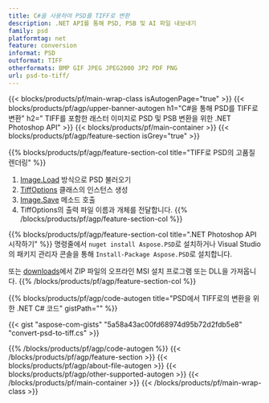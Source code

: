 ```yaml
---
title: C#을 사용하여 PSD를 TIFF로 변환
description: .NET API를 통해 PSD, PSB 및 AI 파일 내보내기
family: psd
platformtag: net
feature: conversion
informat: PSD
outformat: TIFF
otherformats: BMP GIF JPEG JPEG2000 JP2 PDF PNG
url: psd-to-tiff/
---
```


{{< blocks/products/pf/main-wrap-class isAutogenPage="true" >}}
{{< blocks/products/pf/agp/upper-banner-autogen h1="C#을 통해 PSD를 TIFF로 변환" h2=" TIFF를 포함한 래스터 이미지로 PSD 및 PSB 변환을 위한 .NET Photoshop API" >}}
{{< blocks/products/pf/main-container >}}
{{< blocks/products/pf/agp/feature-section isGrey="true" >}}

{{% blocks/products/pf/agp/feature-section-col title="TIFF로 PSD의 고품질 렌더링" %}}
1. [Image.Load](https://apireference.aspose.com/psd/net/aspose.psd/image/methods/load/index) 방식으로 PSD 불러오기
1. [TiffOptions](https://apireference.aspose.com/psd/net/aspose.psd.imageoptions/tiffoptions) 클래스의 인스턴스 생성
1. [Image.Save](https://apireference.aspose.com/psd/net/aspose.psd/image/methods/save/index) 메소드 호출
1. TiffOptions의 출력 파일 이름과 개체를 전달합니다.
{{% /blocks/products/pf/agp/feature-section-col %}}

{{% blocks/products/pf/agp/feature-section-col title=".NET Photoshop API 시작하기" %}}
명령줄에서 ```nuget install Aspose.PSD```로 설치하거나 Visual Studio의 패키지 관리자 콘솔을 통해 ```Install-Package Aspose.PSD```로 설치합니다.

또는 [downloads](https://releases.aspose.com/psd/net)에서 ZIP 파일의 오프라인 MSI 설치 프로그램 또는 DLL을 가져옵니다.
{{% /blocks/products/pf/agp/feature-section-col %}}

{{% blocks/products/pf/agp/code-autogen title="PSD에서 TIFF로의 변환을 위한 .NET C# 코드" gistPath="" %}}

{{< gist "aspose-com-gists" "5a58a43ac00fd68974d95b72d2fdb5e8" "convert-psd-to-tiff.cs" >}}

{{% /blocks/products/pf/agp/code-autogen %}}
{{< /blocks/products/pf/agp/feature-section >}}
{{< blocks/products/pf/agp/about-file-autogen >}}
{{< blocks/products/pf/agp/other-supported-autogen >}}
{{< /blocks/products/pf/main-container >}}
{{< /blocks/products/pf/main-wrap-class >}}
